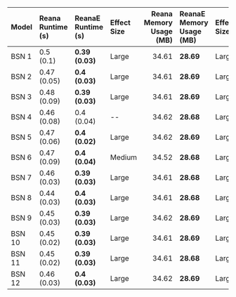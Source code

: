 | Model   | Reana Runtime (s)   | ReanaE Runtime (s)   | Effect Size   |   Reana Memory Usage (MB) | ReanaE Memory Usage (MB)   | Effect Size   |
|:--------|:--------------------|:---------------------|:--------------|--------------------------:|:---------------------------|:--------------|
| BSN 1   | 0.5 (0.1)           | **0.39 (0.03)**      | Large         |                     34.61 | **28.69**                  | Large         |
| BSN 2   | 0.47 (0.05)         | **0.4 (0.03)**       | Large         |                     34.61 | **28.69**                  | Large         |
| BSN 3   | 0.48 (0.09)         | **0.39 (0.03)**      | Large         |                     34.61 | **28.69**                  | Large         |
| BSN 4   | 0.46 (0.08)         | 0.4 (0.04)           | --            |                     34.62 | **28.68**                  | Large         |
| BSN 5   | 0.47 (0.06)         | **0.4 (0.02)**       | Large         |                     34.62 | **28.69**                  | Large         |
| BSN 6   | 0.47 (0.09)         | **0.4 (0.04)**       | Medium        |                     34.52 | **28.68**                  | Large         |
| BSN 7   | 0.46 (0.03)         | **0.39 (0.03)**      | Large         |                     34.61 | **28.68**                  | Large         |
| BSN 8   | 0.44 (0.03)         | **0.4 (0.03)**       | Large         |                     34.61 | **28.68**                  | Large         |
| BSN 9   | 0.45 (0.03)         | **0.39 (0.03)**      | Large         |                     34.62 | **28.69**                  | Large         |
| BSN 10  | 0.45 (0.02)         | **0.39 (0.03)**      | Large         |                     34.61 | **28.69**                  | Large         |
| BSN 11  | 0.45 (0.02)         | **0.39 (0.03)**      | Large         |                     34.61 | **28.68**                  | Large         |
| BSN 12  | 0.46 (0.03)         | **0.4 (0.03)**       | Large         |                     34.62 | **28.69**                  | Large         |